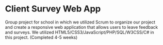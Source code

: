 # Client Survey Web App
Group project for school in which we utilized Scrum to organize our project and create a responsive web application that allows users to leave feedback and surveys. We utilized HTML5/CSS3/JavaScript/PHP/SQL/W3CSS/C# in this project. (Completed 4-5 weeks)
